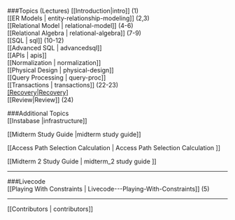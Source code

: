 ###Topics (Lectures)
[[Introduction|intro]] (1)  
[[ER Models | entity-relationship-modeling]] (2,3)  
[[Relational Model | relational-model]] (4-6)  
[[Relational Algebra | relational-algebra]] (7-9)  
[[SQL | sql]] (10-12)  
[[Advanced SQL | advancedsql]]  
[[APIs | apis]]  
[[Normalization | normalization]]  
[[Physical Design | physical-design]]  
[[Query Processing | query-proc]]  
[[Transactions | transactions]] (22-23)  
[[Recovery|Recovery]](24)  
[[Review|Review]] (24)

###Additional Topics  
[[Instabase |infrastructure]]

[[Midterm Study Guide |midterm study guide]]

[[Access Path Selection Calculation | Access Path Selection Calculation ]]

[[Midterm 2 Study Guide | midterm_2 study guide ]]

***

###Livecode  
[[Playing With Constraints | Livecode---Playing-With-Constraints]] (5)  

***

[[Contributors | contributors]]